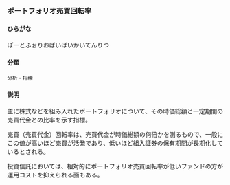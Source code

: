 <div style="display:none;">

## [あ行](securities-terms?id=あ行)
## [か行](securities-terms?id=か行)
## [さ行](securities-terms?id=さ行)
## [た行](securities-terms?id=た行)
## [な行](securities-terms?id=な行)
## [は行](securities-terms?id=は行)

</div>

### ポートフォリオ売買回転率

#### ひらがな

ぽーとふぉりおばいばいかいてんりつ

#### 分類

`分析・指標`

#### 説明

主に株式などを組み入れたポートフォリオについて、その時価総額と一定期間の売買代金との比率を示す指標。
 
売買（売買代金）回転率は、売買代金が時価総額の何倍かを測るもので、一般にこの値が高いほど売買が活発であり、低いほど組入証券の保有期間が長期化しているとされる。
 
投資信託においては、相対的にポートフォリオ売買回転率が低いファンドの方が運用コストを抑えられる面もある。

<div style="display:none;">

## [ま行](securities-terms?id=ま行)
## [や行](securities-terms?id=や行)
## [ら行](securities-terms?id=ら行)
## [わ行](securities-terms?id=わ行)
## [英数字・記号](securities-terms?id=英数字・記号)

</div>

